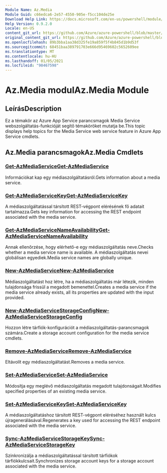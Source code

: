 ```yaml
---
Module Name: Az.Media
Module Guid: c66edca6-2e57-4550-905e-f5cc104de25e
Download Help Link: https://docs.microsoft.com/en-us/powershell/module/az.media
Help Version: 0.9.2.0
Locale: en-US
content_git_url: https://github.com/Azure/azure-powershell/blob/master/src/Media/Media/help/Az.Media.md
original_content_git_url: https://github.com/Azure/azure-powershell/blob/master/src/Media/Media/help/Az.Media.md
ms.openlocfilehash: 89b3bba1aa38d325fe19a859f5f4b845d1b9d53f
ms.sourcegitcommit: 68451baa389791703e666d95469602c5652609ee
ms.translationtype: MT
ms.contentlocale: hu-HU
ms.lasthandoff: 01/05/2021
ms.locfileid: "98467598"
---
```

# <span data-ttu-id="23b6e-101">Az.Media modul</span><span class="sxs-lookup"><span data-stu-id="23b6e-101">Az.Media Module</span></span>
## <span data-ttu-id="23b6e-102">Leírás</span><span class="sxs-lookup"><span data-stu-id="23b6e-102">Description</span></span>
<span data-ttu-id="23b6e-103">Ez a témakör az Azure App Service parancsmagok Media Service webszolgáltatás-funkcióját segítő témaköröket mutatja be.</span><span class="sxs-lookup"><span data-stu-id="23b6e-103">This topic displays help topics for the Media Service web service feature in Azure App Service cmdlets.</span></span>

## <span data-ttu-id="23b6e-104">Az.Media parancsmagok</span><span class="sxs-lookup"><span data-stu-id="23b6e-104">Az.Media Cmdlets</span></span>
### [<span data-ttu-id="23b6e-105">Get-AzMediaService</span><span class="sxs-lookup"><span data-stu-id="23b6e-105">Get-AzMediaService</span></span>](Get-AzMediaService.md)
<span data-ttu-id="23b6e-106">Információkat kap egy médiaszolgáltatásról.</span><span class="sxs-lookup"><span data-stu-id="23b6e-106">Gets information about a media service.</span></span>

### [<span data-ttu-id="23b6e-107">Get-AzMediaServiceKey</span><span class="sxs-lookup"><span data-stu-id="23b6e-107">Get-AzMediaServiceKey</span></span>](Get-AzMediaServiceKey.md)
<span data-ttu-id="23b6e-108">A médiaszolgáltatással társított REST-végpont elérésének fő adatait tartalmazza.</span><span class="sxs-lookup"><span data-stu-id="23b6e-108">Gets key information for accessing the REST endpoint associated with the media service.</span></span>

### [<span data-ttu-id="23b6e-109">Get-AzMediaServiceNameAvailability</span><span class="sxs-lookup"><span data-stu-id="23b6e-109">Get-AzMediaServiceNameAvailability</span></span>](Get-AzMediaServiceNameAvailability.md)
<span data-ttu-id="23b6e-110">Annak ellenőrzése, hogy elérhető-e egy médiaszolgáltatás neve.</span><span class="sxs-lookup"><span data-stu-id="23b6e-110">Checks whether a media service name is available.</span></span>
<span data-ttu-id="23b6e-111">A médiaszolgáltatás nevei globálisan egyediek.</span><span class="sxs-lookup"><span data-stu-id="23b6e-111">Media service names are globally unique.</span></span>

### [<span data-ttu-id="23b6e-112">New-AzMediaService</span><span class="sxs-lookup"><span data-stu-id="23b6e-112">New-AzMediaService</span></span>](New-AzMediaService.md)
<span data-ttu-id="23b6e-113">Médiaszolgáltatást hoz létre, ha a médiaszolgáltatás már létezik, minden tulajdonsága frissül a megadott bemenettel.</span><span class="sxs-lookup"><span data-stu-id="23b6e-113">Creates a media service if the media service already exists, all its properties are updated with the input provided.</span></span>

### [<span data-ttu-id="23b6e-114">New-AzMediaServiceStorageConfig</span><span class="sxs-lookup"><span data-stu-id="23b6e-114">New-AzMediaServiceStorageConfig</span></span>](New-AzMediaServiceStorageConfig.md)
<span data-ttu-id="23b6e-115">Hozzon létre tárfiók-konfigurációt a médiaszolgáltatás-parancsmagok számára.</span><span class="sxs-lookup"><span data-stu-id="23b6e-115">Create a storage account configuration for the media service cmdlets.</span></span>

### [<span data-ttu-id="23b6e-116">Remove-AzMediaService</span><span class="sxs-lookup"><span data-stu-id="23b6e-116">Remove-AzMediaService</span></span>](Remove-AzMediaService.md)
<span data-ttu-id="23b6e-117">Eltávolít egy médiaszolgáltatást.</span><span class="sxs-lookup"><span data-stu-id="23b6e-117">Removes a media service.</span></span>

### [<span data-ttu-id="23b6e-118">Set-AzMediaService</span><span class="sxs-lookup"><span data-stu-id="23b6e-118">Set-AzMediaService</span></span>](Set-AzMediaService.md)
<span data-ttu-id="23b6e-119">Módosítja egy meglévő médiaszolgáltatás megadott tulajdonságait.</span><span class="sxs-lookup"><span data-stu-id="23b6e-119">Modifies specified properties of an existing media service.</span></span>

### [<span data-ttu-id="23b6e-120">Set-AzMediaServiceKey</span><span class="sxs-lookup"><span data-stu-id="23b6e-120">Set-AzMediaServiceKey</span></span>](Set-AzMediaServiceKey.md)
<span data-ttu-id="23b6e-121">A médiaszolgáltatáshoz társított REST-végpont eléréséhez használt kulcs újragenerálásával.</span><span class="sxs-lookup"><span data-stu-id="23b6e-121">Regenerates a key used for accessing the REST endpoint associated with the media service.</span></span>

### [<span data-ttu-id="23b6e-122">Sync-AzMediaServiceStorageKey</span><span class="sxs-lookup"><span data-stu-id="23b6e-122">Sync-AzMediaServiceStorageKey</span></span>](Sync-AzMediaServiceStorageKey.md)
<span data-ttu-id="23b6e-123">Szinkronizálja a médiaszolgáltatással társított tárfiókok tárfiókkulcsait.</span><span class="sxs-lookup"><span data-stu-id="23b6e-123">Synchronizes storage account keys for a storage account associated with the media service.</span></span>

